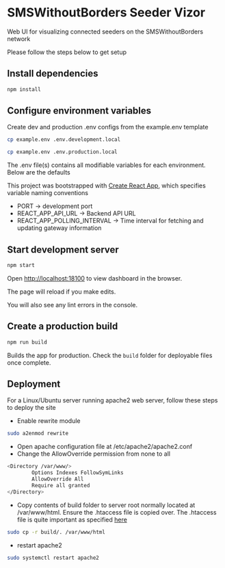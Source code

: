 # **SMSWithoutBorders Seeder Vizor**

Web UI for visualizing connected seeders on the SMSWithoutBorders network

Please follow the steps below to get setup

## Install dependencies

```Bash
npm install
```

## Configure environment variables

Create dev and production .env configs from the example.env template

```Bash
cp example.env .env.development.local

cp example.env .env.production.local

```

The .env file(s) contains all modifiable variables for each environment. Below are the defaults

This project was bootstrapped with [Create React App](https://github.com/facebook/create-react-app), which specifies variable naming conventions

* PORT -> development port
* REACT_APP_API_URL ->  Backend API URL
* REACT_APP_POLLING_INTERVAL -> Time interval for fetching and updating gateway information


## Start development server

```bash
npm start
```

Open [http://localhost:18100](http://localhost:18100) to view dashboard in the browser.

The page will reload if you make edits.

You will also see any lint errors in the console.

## Create a production build

```bash
npm run build
```

Builds the app for production. Check the `build` folder for deployable files once complete.

## Deployment

For a Linux/Ubuntu server running apache2 web server, follow these steps to deploy the site

* Enable rewrite module
  
```bash
sudo a2enmod rewrite
```

* Open apache configuration file at /etc/apache2/apache2.conf
* Change the AllowOverride permission from none to all

```bash
<Directory /var/www/>
        Options Indexes FollowSymLinks
        AllowOverride All
        Require all granted
</Directory>
```

* Copy contents of build folder to server root normally located at /var/www/html. Ensure the .htaccess file is copied over. The .htaccess file is quite important as specified [here](https://create-react-app.dev/docs/deployment/#static-server)

```bash
sudo cp -r build/. /var/www/html
```

* restart apache2

```bash
sudo systemctl restart apache2
```

